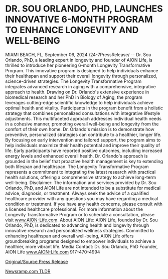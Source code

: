 # DR. SOU ORLANDO, PHD, LAUNCHES INNOVATIVE 6-MONTH PROGRAM TO ENHANCE LONGEVITY AND WELL-BEING

MIAMI BEACH, FL, September 06, 2024 /24-7PressRelease/ -- Dr. Sou Orlando, PhD, a leading expert in longevity and founder of AION Life, is thrilled to introduce her pioneering 6-month Longevity Transformative Program. This innovative program is designed to help individuals enhance their healthspan and support their overall longevity through personalized, science-driven strategies.  The Longevity Transformative Program integrates advanced research in aging with a comprehensive, integrative approach to health. Drawing on Dr. Orlando's extensive experience in biomedical research and her PhD in Biology of Aging, the program leverages cutting-edge scientific knowledge to help individuals achieve optimal health and vitality.  Participants in the program benefit from a holistic strategy that combines personalized consultations with integrative lifestyle adjustments. This multifaceted approach addresses individual health needs in a cohesive manner, promoting overall well-being and longevity from the comfort of their own home.  Dr. Orlando's mission is to demonstrate how preventive, personalized strategies can contribute to a healthier, longer life. By focusing on early intervention and tailored support, the program aims to help individuals maximize their health potential and improve their quality of life. Early participants have reported positive outcomes, including increased energy levels and enhanced overall health.  Dr. Orlando's approach is grounded in the belief that proactive health management is key to extending both lifespan and healthspan. The Longevity Transformative Program represents a commitment to integrating the latest research with practical health solutions, offering a comprehensive strategy to achieve long-term well-being.  Disclaimer: The information and services provided by Dr. Sou Orlando, PhD, and AION Life are not intended to be a substitute for medical advice, diagnosis, or treatment. Always seek the advice of a qualified healthcare provider with any questions you may have regarding a medical condition or treatment. If you have any health concerns, please consult with a licensed healthcare professional.  For more information about the Longevity Transformative Program or to schedule a consultation, please visit www.AION-Life.com.  About AION Life: AION Life, founded by Dr. Sou Orlando, PhD, is dedicated to advancing health and longevity through innovative research and personalized wellness strategies. Committed to enhancing healthspan and overall well-being, AION Life offers groundbreaking programs designed to empower individuals to achieve a healthier, more vibrant life.  Media Contact: Dr. Sou Orlando, PhD Founder, AION Life www.AION-Life.com 917-470-4994 

[Original/Source Press Release](https://www.24-7pressrelease.com/press-release/514084/dr-sou-orlando-phd-launches-innovative-6-month-program-to-enhance-longevity-and-well-being) 

[Newsramp.com TLDR](https://newsramp.com/None) 